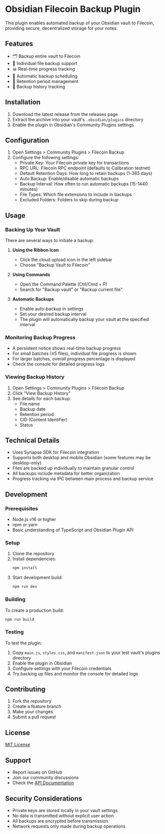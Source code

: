# Obsidian Filecoin Backup Plugin

This plugin enables automated backup of your Obsidian vault to Filecoin, providing secure, decentralized storage for your notes.

## Features

- 🗂️ Backup entire vault to Filecoin
- 📄 Individual file backup support
- 📊 Real-time progress tracking
- 💾 Automatic backup scheduling
- 🔄 Retention period management
- 📝 Backup history tracking

## Installation

1. Download the latest release from the releases page
2. Extract the archive into your vault's `.obsidian/plugins` directory
3. Enable the plugin in Obsidian's Community Plugins settings

## Configuration

1. Open Settings > Community Plugins > Filecoin Backup
2. Configure the following settings:
   - Private Key: Your Filecoin private key for transactions
   - RPC URL: Filecoin RPC endpoint (defaults to Calibration testnet)
   - Default Retention Days: How long to retain backups (1-365 days)
   - Auto Backup: Enable/disable automatic backups
   - Backup Interval: How often to run automatic backups (15-1440 minutes)
   - File Types: Which file extensions to include in backups
   - Excluded Folders: Folders to skip during backup

## Usage

### Backing Up Your Vault

There are several ways to initiate a backup:

1. **Using the Ribbon Icon**
   - Click the cloud upload icon in the left sidebar
   - Choose "Backup Vault to Filecoin"

2. **Using Commands**
   - Open the Command Palette (Ctrl/Cmd + P)
   - Search for "Backup vault" or "Backup current file"

3. **Automatic Backups**
   - Enable auto-backup in settings
   - Set your desired backup interval
   - The plugin will automatically backup your vault at the specified interval

### Monitoring Backup Progress

- A persistent notice shows real-time backup progress
- For small batches (≤5 files), individual file progress is shown
- For larger batches, overall progress percentage is displayed
- Check the console for detailed progress logs

### Viewing Backup History

1. Open Settings > Community Plugins > Filecoin Backup
2. Click "View Backup History"
3. See details for each backup:
   - File name
   - Backup date
   - Retention period
   - CID (Content Identifier)
   - Status

## Technical Details

- Uses Synapse SDK for Filecoin integration
- Supports both desktop and mobile Obsidian (some features may be desktop-only)
- Files are backed up individually to maintain granular control
- All backups include metadata for better organization
- Progress tracking via IPC between main process and backup service

## Development

### Prerequisites

- Node.js v16 or higher
- npm or yarn
- Basic understanding of TypeScript and Obsidian Plugin API

### Setup

1. Clone the repository
2. Install dependencies:
   ```bash
   npm install
   ```
3. Start development build:
   ```bash
   npm run dev
   ```

### Building

To create a production build:
```bash
npm run build
```

### Testing

To test the plugin:
1. Copy `main.js`, `styles.css`, and `manifest.json` to your test vault's plugins directory
2. Enable the plugin in Obsidian
3. Configure settings with your Filecoin credentials
4. Try backing up files and monitor the console for detailed logs

## Contributing

1. Fork the repository
2. Create a feature branch
3. Make your changes
4. Submit a pull request

## License

[MIT License](LICENSE)

## Support

- Report issues on GitHub
- Join our community discussions
- Check the [API Documentation](https://github.com/obsidianmd/obsidian-api)

## Security Considerations

- Private keys are stored locally in your vault settings
- No data is transmitted without explicit user action
- All backups are encrypted before transmission
- Network requests only made during backup operations